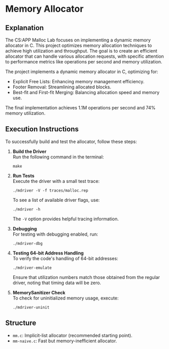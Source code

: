 # Memory Allocator

## Explanation
The CS:APP Malloc Lab focuses on implementing a dynamic memory allocator in C. This project optimizes memory allocation techniques to achieve high utilization and throughput. The goal is to create an efficient allocator that can handle various allocation requests, with specific attention to performance metrics like operations per second and memory utilization.

The project implements a dynamic memory allocator in C, optimizing for:
- Explicit Free Lists: Enhancing memory management efficiency.
- Footer Removal: Streamlining allocated blocks.
- Best-fit and First-fit Merging: Balancing allocation speed and memory use.

The final implementation achieves 1.1M operations per second and 74% memory utilization.

## Execution Instructions
To successfully build and test the allocator, follow these steps:

1. **Build the Driver**  
   Run the following command in the terminal:  
   ```
   make
   ```

2. **Run Tests**  
   Execute the driver with a small test trace:  
   ```
   ./mdriver -V -f traces/malloc.rep
   ```  
   To see a list of available driver flags, use:  
   ```
   ./mdriver -h
   ```  
   The ```-V``` option provides helpful tracing information.

3. **Debugging**  
   For testing with debugging enabled, run:  
   ```
   ./mdriver-dbg
   ```

4. **Testing 64-bit Address Handling**  
   To verify the code's handling of 64-bit addresses:  
   ```
   ./mdriver-emulate
   ```  
   Ensure that utilization numbers match those obtained from the regular driver, noting that timing data will be zero.

5. **MemorySanitizer Check**  
   To check for uninitialized memory usage, execute:  
   ```
   ./mdriver-uninit
   ```

## Structure
- ```mm.c```: Implicit-list allocator (recommended starting point).
- ```mm-naive.c```: Fast but memory-inefficient allocator.
